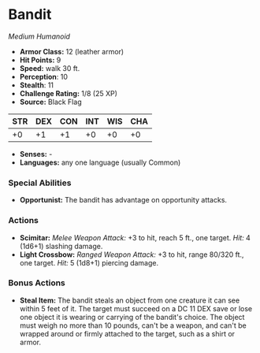 # Bandit

*Medium* *Humanoid*

- **Armor Class:** 12 (leather armor)
- **Hit Points:** 9 
- **Speed:** walk 30 ft.
- **Perception**: 10
- **Stealth**: 11
- **Challenge Rating:** 1/8 (25 XP)
- **Source:** Black Flag

| STR | DEX | CON | INT | WIS | CHA |
| --- | --- | --- | --- | --- | --- |
| +0 | +1 | +1 | +0 | +0 | +0 |

- **Senses:** -
- **Languages:** any one language (usually Common)

### Special Abilities

- **Opportunist:** The bandit has advantage on opportunity attacks.

### Actions

- **Scimitar:** _Melee Weapon Attack:_ +3 to hit, reach 5 ft., one target. _Hit:_ 4 (1d6+1) slashing damage.
- **Light Crossbow:** _Ranged Weapon Attack:_ +3 to hit, range 80/320 ft., one target. _Hit:_ 5 (1d8+1) piercing damage.

### Bonus Actions

- **Steal Item:** The bandit steals an object from one creature it can see within 5 feet of it. The target must succeed on a DC 11 DEX save or lose one object it is wearing or carrying of the bandit's choice. The object must weigh no more than 10 pounds, can't be a weapon, and can't be wrapped around or firmly attached to the target, such as a shirt or armor.
